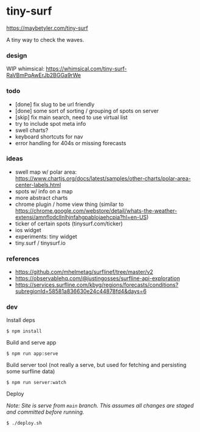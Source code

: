 # tiny-surf

https://maybetyler.com/tiny-surf

A tiny way to check the waves. 

### design

WIP whimsical: https://whimsical.com/tiny-surf-RaVBmPqAwErJb2BGGa9rWe

### todo
* [done] fix slug to be url friendly
* [done] some sort of sorting / grouping of spots on server
* [skip] fix main search, need to use virtual list
* try to include spot meta info
* swell charts?
* keyboard shortcuts for nav
* error handling for 404s or missing forecasts

### ideas

* swell map w/ polar area: https://www.chartjs.org/docs/latest/samples/other-charts/polar-area-center-labels.html
* spots w/ info on a map
* more abstract charts
* chrome plugin / home view thing (similar to https://chrome.google.com/webstore/detail/whats-the-weather-extensi/amnflodcllnlhjnfahgpablojaehcpia?hl=en-US)
* ticker of certain spots (tinysurf.com/ticker)
* ios widget
* experiments: tiny widget
* tiny.surf / tinysurf.io

### references

* https://github.com/mhelmetag/surflinef/tree/master/v2
* https://observablehq.com/@justingosses/surfline-api-exploration
* https://services.surfline.com/kbyg/regions/forecasts/conditions?subregionId=58581a836630e24c44878fd4&days=6

### dev

Install deps

```
$ npm install
```

Build and serve app

```
$ npm run app:serve
```

Build server tool (not really a serve, but used for fetching and persisting some surfline data)

```
$ npm run server:watch
```

Deploy

*Note: Site is serve from `main` branch. This assumes all changes are staged and committed before running.*

```
$ ./deploy.sh
```
